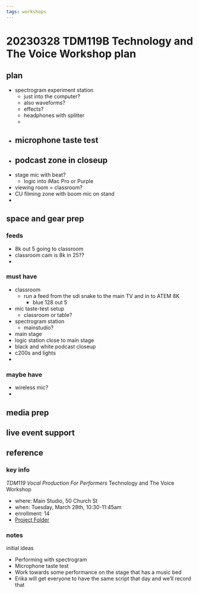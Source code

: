 ```yaml
---
tags: workshops
---
```

# 20230328 TDM119B Technology and The Voice Workshop plan

## plan


- spectrogram experiment station
    - just into the computer?
    - also waveforms?
    - effects?
    - headphones with splitter
    - 
- microphone taste test
    - 
- podcast zone in closeup
    - 
- stage mic with beat?
    - logic into iMac Pro or Purple
- viewing room = classroom?
- CU filming zone with boom mic on stand
- 




## space and gear prep

### feeds

- 8k out 5 going to classroom
- classroom cam is 8k in 25??
- 

### must have

- classroom
    - run a feed from the sdi snake to the main TV and in to ATEM 8K
        - blue 128 out 5
- mic taste-test setup
    - classroom or table?
- spectrogram station
    - mainstudio?
- main stage
- logic station close to main stage
- black and white podcast closeup
- c200s and lights
- 

### maybe have
- wireless mic?
- 

## media prep
## live event support
## reference
### key info
*TDM119 Vocal Production For Performers* Technology and The Voice Workshop
* where: Main Studio, 50 Church St
* when: Tuesday, March 28th, 10:30-11:45am
* enrollment: 14
* [Project Folder](
https://drive.google.com/drive/folders/1Qpcmpb04qoVNmjc6bxKtEkyHrWK9xzYI)

### notes
initial ideas
* Performing with spectrogram 
* Microphone taste test 
* Work towards some performance on the stage that has a music bed 
* Erika will get everyone to have the same script that day and we’ll record that